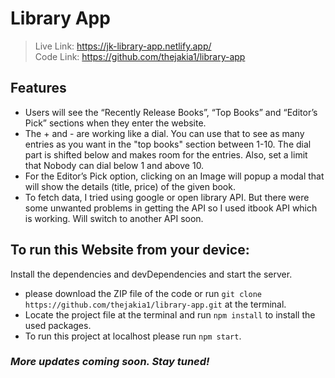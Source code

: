 # Library App

> Live Link: https://jk-library-app.netlify.app/ <br>
> Code Link: https://github.com/thejakia1/library-app



## Features

- Users will see the “Recently Release Books”, “Top Books” and “Editor’s Pick” sections when they enter the website.
- The + and - are working like a dial. You can use that to see as many entries as you want in the "top books" section between 1-10. The dial part is shifted below and makes room for the entries. Also, set a limit that Nobody can dial below 1 and above 10. 
- For the Editor’s Pick option, clicking on an Image will popup a modal that will show the details (title, price) of the given book.
- To fetch data, I tried using google or open library API. But there were some unwanted problems in getting the API so I used itbook API which is working. Will switch to another API soon.

## To run this Website from your device:
Install the dependencies and devDependencies and start the server.

- please download the ZIP file of the code or run ```git clone https://github.com/thejakia1/library-app.git``` at the terminal.
- Locate the project file at the terminal and run ```npm install``` to install the used packages.
- To run this project at localhost please run ```npm start```.


### _More updates coming soon. Stay tuned!_
